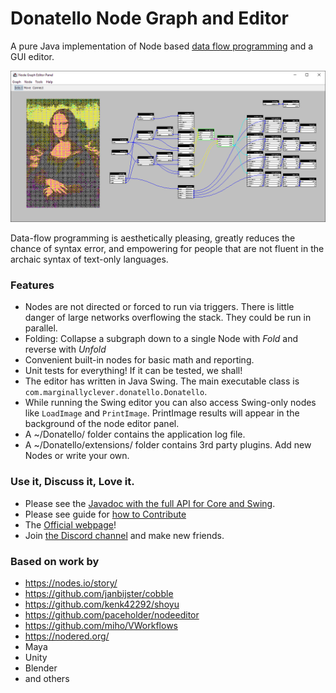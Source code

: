 # Donatello Node Graph and Editor

A pure Java implementation of Node based [data flow programming](https://en.wikipedia.org/wiki/Dataflow_programming) and a GUI editor.

![img](docs/preview-for-github.png)

Data-flow programming is aesthetically pleasing, greatly reduces the chance of syntax error, and empowering for people
that are not fluent in the archaic syntax of text-only languages.

### Features

- Nodes are not directed or forced to run via triggers.  There is little danger of large networks overflowing the stack.  They could be run in parallel.
- Folding: Collapse a subgraph down to a single Node with *Fold* and reverse with *Unfold*
- Convenient built-in nodes for basic math and reporting.
- Unit tests for everything!  If it can be tested, we shall!
- The editor has written in Java Swing.  The main executable class is `com.marginallyclever.donatello.Donatello`.
- While running the Swing editor you can also access Swing-only nodes like `LoadImage` and `PrintImage`.  PrintImage results will appear in the background of the node editor panel.
- A ~/Donatello/ folder contains the application log file.
- A ~/Donatello/extensions/ folder contains 3rd party plugins.  Add new Nodes or write your own.

### Use it, Discuss it, Love it.

- Please see the [Javadoc with the full API for Core and Swing](https://marginallyclever.github.io/NodeGraphCore/javadoc).
- Please see guide for [how to Contribute](https://github.com/MarginallyClever/NodeGraphCore/blob/main/CONTRIBUTING.md)
- The [Official webpage](https://marginallyclever.github.io/NodeGraphCore/)!
- Join [the Discord channel](https://discord.gg/Q5TZFmB) and make new friends.

### Based on work by

- https://nodes.io/story/
- https://github.com/janbijster/cobble
- https://github.com/kenk42292/shoyu
- https://github.com/paceholder/nodeeditor
- https://github.com/miho/VWorkflows
- https://nodered.org/
- Maya
- Unity
- Blender
- and others
